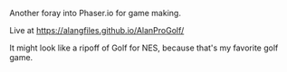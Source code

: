 Another foray into Phaser.io for game making.

Live at https://alangfiles.github.io/AlanProGolf/

It might look like a ripoff of Golf for NES, because that's my favorite golf game.